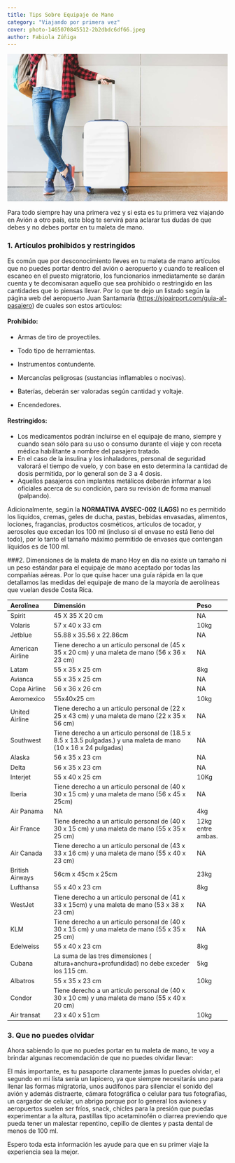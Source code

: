 ```yaml
---
title: Tips Sobre Equipaje de Mano
category: "Viajando por primera vez"
cover: photo-1465070845512-2b2dbdc6df66.jpeg
author: Fabiola Zúñiga
---
```

![maleta](./photo-1465070845512-2b2dbdc6df66.jpeg)

Para todo siempre hay una primera vez y si esta es tu primera vez viajando en Avión a otro país, este blog te servirá para aclarar tus dudas de que debes y no debes portar en tu maleta de mano.

### 1. Artículos prohibidos y restringidos
Es común que por desconocimiento lleves en tu maleta de mano artículos que no puedes portar dentro del avión o aeropuerto y cuando te realicen el escaneo en el puesto migratorio, los funcionarios inmediatamente se darán cuenta y te decomisaran aquello que sea prohibido o restringido en las cantidades que lo piensas llevar. Por lo que te dejo un listado según la página web del aeropuerto Juan Santamaría (https://sjoairport.com/guia-al-pasajero) de cuales son estos articulos:

#### Prohibido:
- Armas de tiro de proyectiles.

- Todo tipo de herramientas.

- Instrumentos contundente.

- Mercancías peligrosas (sustancias inflamables o nocivas).

- Baterías, deberán ser valoradas según cantidad y voltaje.

- Encendedores.

#### Restringidos:
-  Los medicamentos podrán incluirse en el equipaje de mano, siempre y cuando sean sólo para su uso o consumo durante el viaje y con receta médica habilitante a nombre del pasajero tratado.
-  En el caso de la insulina y los inhaladores, personal de seguridad valorará el tiempo de vuelo, y con base en esto determina la cantidad de dosis permitida, por lo general son de 3 a 4 dosis.
-  Aquellos pasajeros con implantes metálicos deberán informar a los oficiales acerca de su condición, para su revisión de forma manual (palpando).

Adicionalmente, según la **NORMATIVA AVSEC-002 (LAGS)** no es permitido los líquidos, cremas, geles de ducha, pastas, bebidas envasadas, alimentos, lociones, fragancias, productos cosméticos, artículos de tocador, y aerosoles que excedan los 100 ml (incluso si el envase no está lleno del todo), por lo tanto el tamaño máximo permitido de envases que contengan líquidos es de 100 ml.

###2. Dimensiones de la maleta de mano
Hoy en día no existe un tamaño ni un peso estándar para el equipaje de mano aceptado por todas las compañías aéreas. Por lo que quise hacer una guía rápida en la que detallamos las medidas del equipaje de mano de la mayoría de aerolíneas que vuelan desde Costa Rica.

| **Aerolínea**    | **Dimensión** | **Peso** |
| :------             | :---  | :----- |
| Spirit           | 45 X 35 X 20 cm | NA |
| Volaris          | 57 x 40 x 33 cm | 10kg |
| Jetblue          | 55.88 x 35.56 x 22.86cm | NA |
| American Airline | Tiene derecho a un artículo personal de (45 x 35 x 20 cm) y una maleta de mano (56 x 36 x 23 cm) | NA |
| Latam | 55 x 35 x 25 cm | 8kg |
| Avianca | 55 x 35 x 25 cm | NA |
| Copa Airline | 56 x 36 x 26 cm | NA |
| Aeromexico | 55x40x25 cm | 10kg |
| United Airline | Tiene derecho a un artículo personal de (22 x 25 x 43 cm) y una maleta de mano (22 x 35 x 56 cm) | NA |
| Southwest | Tiene derecho a un artículo personal de (18.5 x 8.5 x 13.5 pulgadas.) y una maleta de mano (10 x 16 x 24 pulgadas) | NA |
| Alaska | 56 x 35 x 23 cm | NA |
| Delta | 56 x 35 x 23 cm | NA |
| Interjet | 55 x 40 x 25 cm | 10Kg |
| Iberia | Tiene derecho a un artículo personal de (40 x 30 x 15 cm) y una maleta de mano (56 x 45 x 25cm) | NA |
| Air Panama | NA | 4kg |
| Air France | Tiene derecho a un artículo personal de (40 x 30 x 15 cm) y una maleta de mano (55 x 35 x 25 cm) | 12kg entre ambas. |
| Air Canada | Tiene derecho a un artículo personal de (43 x 33 x 16 cm) y una maleta de mano (55 x 40 x 23 cm) | NA |
| British Airways | 56cm x 45cm x 25cm | 23kg |
| Lufthansa | 55 x 40 x 23 cm | 8kg |
| WestJet | Tiene derecho a un artículo personal de (41 x 33 x 15cm) y una maleta de mano (53 x 38 x 23 cm) | NA |
| KLM | Tiene derecho a un artículo personal de (40 x 30 x 15 cm) y una maleta de mano (55 x 35 x 25 cm) | NA |
| Edelweiss | 55 x 40 x 23 cm | 8kg |
| Cubana | La suma de las tres dimensiones ( altura+anchura+profundidad) no debe exceder los 115 cm. | 5kg |
| Albatros | 55 x 35 x 23 cm | 10kg |
| Condor | Tiene derecho a un artículo personal de (40 x 30 x 10 cm) y una maleta de mano (55 x 40 x 20 cm) |   |
| Air transat | 23 x 40 x 51cm | 10kg |

### 3. Que no puedes olvidar

Ahora sabiendo lo que no puedes portar en tu maleta de mano, te voy a brindar algunas recomendación de que no puedes olvidar llevar:

El más importante, es tu pasaporte claramente jamas lo puedes olvidar, el segundo en mi lista sería  un lapicero, ya que siempre necesitarás uno para llenar las formas migratoria, unos audífonos para silenciar el sonido del avión y además distraerte, cámara fotográfica o celular para tus fotografías, un cargador de celular, un abrigo porque por lo general los aviones y aeropuertos suelen ser fríos, snack, chicles para la presión que puedas experimentar a la altura, pastillas tipo acetaminofén o diarrea previendo que pueda tener un malestar repentino, cepillo de dientes y pasta dental de menos de 100 ml.

Espero toda esta información les ayude para que en su primer viaje la experiencia sea la mejor.
